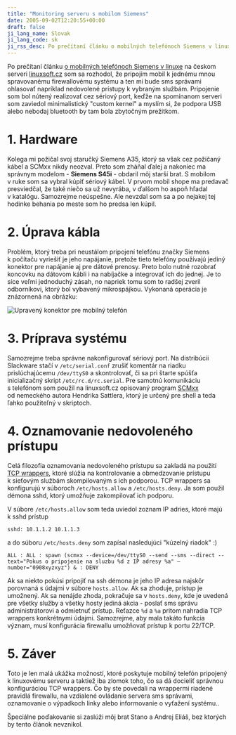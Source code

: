 ```yaml
---
title: "Monitoring serveru s mobilom Siemens"
date: 2005-09-02T12:20:55+00:00
draft: false
ji_lang_name: Slovak
ji_lang_code: sk
ji_rss_desc: Po prečítaní článku o mobilných telefónoch Siemens v linuxe na českom serveri linuxsoft.cz som sa rozhodol, že pripojím mobil k jednému mnou spravovanému firewallovému systému a ten mi bude sms správami ohlasovať napríklad nedovolené prístupy k vybraným službám.
---
```


Po prečítaní článku [o mobilných telefónoch Siemens v linuxe][1] na českom serveri [linuxsoft.cz][2] som sa rozhodol, že pripojím mobil k jednému mnou spravovanému firewallovému systému a ten mi bude sms správami ohlasovať napríklad nedovolené prístupy k vybraným službám. 
Pripojenie som bol nútený realizovať cez sériový port, keďže na spomínanom serveri som zaviedol minimalistický "custom kernel" a myslím si, že podpora USB alebo nebodaj bluetooth by tam bola zbytočným prežitkom.

# 1. Hardware

Kolega mi požičal svoj staručký Siemens A35, ktorý sa však cez požičaný kábel a SCMxx nikdy neozval. 
Preto som zháňal ďalej a nakoniec ma správnym modelom - **Siemens S45i** - obdaril môj starší brat. 
S mobilom v ruke som sa vybral kúpiť sériový kábel. 
V prvom mobil shope ma predavač presviedčal, že také niečo sa už nevyrába, v ďalšom ho aspoň hľadal v katalógu. 
Samozrejme neúspešne. 
Ale nevzdal som sa a po nejakej tej hodinke behania po meste som ho predsa len kúpil.

# 2. Úprava kábla
Problém, ktorý treba pri neustálom pripojení telefónu značky Siemens k počítaču vyriešiť je jeho napájanie, pretože tieto telefóny používajú jediný konektor pre napájanie aj pre dátové prenosy. 
Preto bolo nutné rozobrať koncovku na dátovom kábli i na nabíjačke a integrovať ich do jednej. 
Je to síce veľmi jednoduchý zásah, no napriek tomu som to radšej zveril odborníkovi, ktorý bol vybavený mikrospájkou. 
Vykonaná operácia je znázornená na obrázku:

![Upravený konektor pre mobilný telefón](siemens.jpg)

# 3. Príprava systému

Samozrejme treba správne nakonfigurovať sériový port. 
Na distribúcii Slackware stačí v `/etc/serial.conf` zrušiť komentár na riadku prislúchajúcemu `/dev/ttyS0` a skontrolovať, či sa pri štarte spúšťa inicializačný skript `/etc/rc.d/rc.serial`. 
Pre samotnú komunikáciu s telefónom som použil na linuxsoft.cz opisovaný program [SCMxx][3] od nemeckého autora Hendrika Sattlera, ktorý je určený pre shell a teda ľahko použiteľný v skriptoch.

# 4. Oznamovanie nedovoleného prístupu

Celá filozofia oznamovania nedovoleného prístupu sa zakladá na použití [TCP wrappers][4], ktoré slúžia na kontrolovanie a obmedzovanie prístupu k sieťovým službám skompilovaným s ich podporou. 
TCP wrappers sa konfigurujú v súboroch `/etc/hosts.allow` a `/etc/hosts.deny`. Ja som použil démona sshd, ktorý umožňuje zakompilovať ich podporu.

V súbore `/etc/hosts.allow` som teda uviedol zoznam IP adries, ktoré majú k sshd prístup

```
sshd: 10.1.1.2 10.1.1.3
```

a do súboru `/etc/hosts.deny` som zapísal nasledujúci "kúzelný riadok" :)

```
ALL : ALL : spawn (scmxx --device=/dev/ttyS0 --send --sms --direct --text="Pokus o pripojenie na sluzbu %d z IP adresy %a" –number="0908xyzxyz") & : DENY
```

Ak sa niekto pokúsi pripojiť na ssh démona je jeho IP adresa najskôr porovnaná s údajmi v súbore `hosts.allow`. 
Ak sa zhoduje, prístup je umožnený. 
Ak sa nenájde zhoda, pokračuje sa v `hosts.deny`, kde je uvedená pre všetky služby a všetky hosty jediná akcia - poslať sms správu administrátorovi a odmietnuť prístup. 
Reťazce `%d` a `%a` pritom nahradia TCP wrappers konkrétnymi údajmi. 
Samozrejme, aby mala takáto funkcia význam, musí konfigurácia firewallu umožňovať prístup k portu 22/TCP.

# 5. Záver

Toto je len malá ukážka možností, ktoré poskytuje mobilný telefón pripojený k linuxovému serveru a taktiež iba zlomok toho, čo sa dá docieliť správnou konfiguráciou TCP wrappers. 
Čo by ste povedali na wrappermi riadené pravidlá firewallu, na vzdialené ovládanie servera sms správami, oznamovanie o výpadkoch linky alebo informovanie o vyťažení systému..

Špeciálne poďakovanie si zaslúži môj brat Stano a Andrej Eliáš, bez ktorých by tento článok nevznikol.

[1]: http://archiv.linuxsoft.cz/article.php?id_article=857
[2]: http://www.linuxsoft.cz
[3]: http://www.hendrik-sattler.de/scmxx/
[4]: https://en.wikipedia.org/wiki/TCP_Wrapper